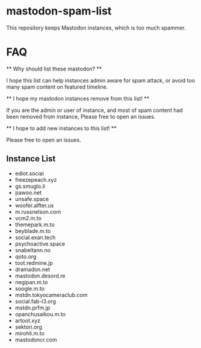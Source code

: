 # mastodon-spam-list

This repository keeps Mastodon instances, which is too much spammer. 

# FAQ
** Why should list these mastodon? **

I hope this list can help instances admin aware for spam attack, or avoid too many spam content on featured timeline.

** I hope my mastodon instances remove from this list! **

If you are the admin or user of instance, and most of spam content had been removed from instance, Please free to open an issues.

** I hope to add new instances to this list! **

Please free to open an issues. 

## Instance List                                                                                           
* ediot.social       
* freezepeach.xyz                                                         
* gs.smuglo.li                                                                                  
* pawoo.net                                                                           
* unsafe.space                                                                            
* woofer.alfter.us                        
* m.russnelson.com
* vcm2.m.to
* themepark.m.to
* beyblade.m.to
* social.exan.tech
* psychoactive.space
* snabeltann.no
* qoto.org
* toot.redmine.jp
* dramadon.net
* mastodon.desord.re
* negipan.m.to
* soogle.m.to
* mstdn.tokyocameraclub.com
* social.fab-l3.org
* mstdn.prfm.jp
* opanchusaikou.m.to
* artoot.xyz
* sektori.org
* mirohli.m.to
* mastodoncr.com
